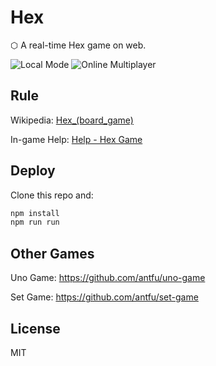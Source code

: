 # Hex

⬡ A real-time Hex game on web.

![Local Mode](https://img.shields.io/badge/local-in%20progress-orange.svg)
![Online Multiplayer](https://img.shields.io/badge/online-not%20yet-red.svg)

## Rule

Wikipedia: [Hex_(board_game)][1]

In-game Help: [Help - Hex Game](https://hex.antnf.com/help)

## Deploy

Clone this repo and:

```sh
npm install
npm run run
```

## Other Games
Uno Game: https://github.com/antfu/uno-game

Set Game: https://github.com/antfu/set-game

## License

MIT

[1]: https://en.wikipedia.org/wiki/Hex_(board_game)
